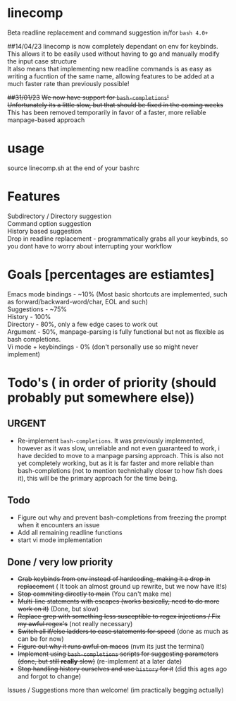 # linecomp
Beta readline replacement and command suggestion in/for ``bash 4.0+``  

##14/04/23
linecomp is now completely dependant on env for keybinds. This allows it to be easily used without having to go and manually modify the input case structure  
It also means that implementing new readline commands is as easy as writing a fucntion of the same name, allowing features to be added at a much faster rate than previously possible!


~~##31/01/23~~
~~We now have support for `bash-completions`!~~  
~~Unfortunately its a little slow, but that should be fixed in the coming weeks~~  
This has been removed temporarily in favor of a faster, more reliable manpage-based approach  

# usage
source linecomp.sh at the end of your bashrc

# Features
Subdirectory / Directory suggestion  
Command option suggestion  
History based suggestion  
Drop in readline replacement - programmatically grabs all your keybinds, so you dont have to worry about interrupting your workflow

# Goals [percentages are estiamtes]
Emacs mode bindings - ~10% (Most basic shortcuts are implemented, such as forward/backward-word/char, EOL and such)  
Suggestions - ~75%  
	History - 100%  
	Directory - 80%, only a few edge cases to work out  
	Argument - 50%, manpage-parsing is fully functional but not as flexible as bash completions.  
Vi mode + keybindings - 0%  (don't personally use so might never implement)  

# Todo's ( in order of priority (should probably put somewhere else))
## URGENT
 - Re-implement ``bash-completions``. It was previously implemented, however as it was slow, unreliable and not even guaranteed to work, i have decided to move to a manpage parsing approach. This is also not yet completely working, but as it is far faster and more reliable than bash-completions (not to mention technichally closer to how fish does it), this will be the primary approach for the time being.  

## Todo
 - Figure out why and prevent bash-completions from freezing the prompt when it encounters an issue
 - Add all remaining readline functions
 - start vi mode implementation

## Done / very low priority
 - ~~Grab keybinds from env instead of hardcoding, making it a drop in replacement~~ ( It took an almost ground up rewrite, but we now have it!s)
 - ~~Stop commiting directly to main~~ (You can't make me)
 - ~~Multi-line statements with escapes (works basically, need to do more work on it)~~ (Done, but slow)
 - ~~Replace grep with something less susceptible to regex injections / Fix my awful regex's~~ (not really necessary)
 - ~~Switch all if/else ladders to case statements for speed~~ (done as much as can be for now)
 - ~~Figure out why it runs awful on macos~~ (nvm its just the terminal)
 - ~~Implement using ``bash-completions`` scripts for suggesting parameters~~ ~~(done, but still __really__ slow)~~ (re-implement at a later date)
 - ~~Stop handling history ourselves and use ``history`` for it~~ (did this ages ago and forgot to change)

Issues / Suggestions more than welcome! (im practically begging actually)
